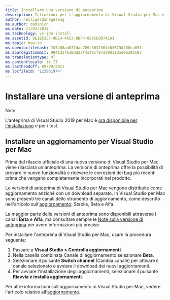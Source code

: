 ```yaml
---
title: Installare una versione di anteprima
description: Istruzioni per l'aggiornamento di Visual Studio per Mac e l'accesso alle versioni di anteprima, incluse quelle di Visual Studio 2019 per Mac.
author: heiligerdankgesang
ms.author: dominicn
ms.date: 11/03/2018
ms.technology: vs-ide-install
ms.assetid: 0E1EF257-9DE4-4653-9DF4-805CE007A1A1
ms.topic: how-to
ms.openlocfilehash: 7d7408ad837dac789c3632361e83673d288ea053
ms.sourcegitcommit: 0841d3f610bd2af4af1cf07dd9d31d1e0629b193
ms.translationtype: MT
ms.contentlocale: it-IT
ms.lasthandoff: 09/09/2021
ms.locfileid: "123961974"
---
```

# <a name="install-a-preview-release"></a>Installare una versione di anteprima

> [!NOTE]
> L'anteprima di Visual Studio 2019 per Mac è [ora disponibile per l'installazione](./installation.md?view=vsmac-2019&preserve-view=true) e per i test.

## <a name="install-an-update-for-visual-studio-for-mac"></a>Installare un aggiornamento per Visual Studio per Mac

Prima del rilascio ufficiale di una nuova versione di Visual Studio per Mac, viene rilasciata un'anteprima. La versione di anteprima offre la possibilità di provare le nuove funzionalità e ricevere le correzioni dei bug più recenti prima che vengano completamente incorporati nel prodotto.

Le versioni di anteprima di Visual Studio per Mac vengono distribuite come aggiornamento anziché con un download separato. In Visual Studio per Mac sono presenti tre canali dello strumento di aggiornamento, come descritto nell'articolo sull'[aggiornamento](update.md): Stabile, Beta e Alfa.

La maggior parte delle versioni di anteprima sono disponibili attraverso i canali **Beta** e **Alfa**, ma consultare sempre le [Note sulla versione di anteprima](/visualstudio/releasenotes/vs2017-mac-preview-relnotes) per avere informazioni più precise.

Per installare l'anteprima di Visual Studio per Mac, usare la procedura seguente:

1. Passare a **Visual Studio > Controlla aggiornamenti**.
2. Nella casella combinata Canale di aggiornamento selezionare **Beta**.
3. Selezionare il pulsante **Switch channel** (Cambia canale) per attivare il canale selezionato e avviare il download dei nuovi aggiornamenti.
4. Per avviare l'installazione degli aggiornamenti, selezionare il pulsante **Riavvia e installa aggiornamenti**.

Per altre informazioni sull'aggiornamento in Visual Studio per Mac, vedere l'articolo relativo all'[aggiornamento](update.md).
